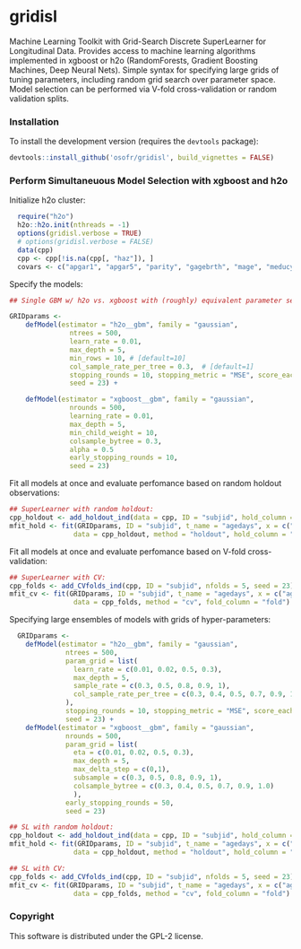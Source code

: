 gridisl
==========
<!-- 
[![CRAN_Status_Badge](http://www.r-pkg.org/badges/version/gridisl)](http://cran.r-project.org/package=gridisl)
[![](http://cranlogs.r-pkg.org/badges/gridisl)](http://cran.rstudio.com/web/packages/gridisl/index.html)
[![Travis-CI Build Status](https://travis-ci.org/osofr/gridisl.svg?branch=master)](https://travis-ci.org/osofr/gridisl)
[![Coverage Status](https://coveralls.io/repos/osofr/gridisl/badge.svg?branch=master&service=github)](https://coveralls.io/github/osofr/gridisl?branch=master)
 -->

Machine Learning Toolkit with Grid-Search Discrete SuperLearner for Longitudinal Data. Provides access to machine learning algorithms implemented in xgboost or h2o (RandomForests, Gradient Boosting Machines, Deep Neural Nets). Simple syntax for specifying large grids of tuning parameters, including random grid search over parameter space. Model selection can be performed via V-fold cross-validation or random validation splits.

### Installation

<!-- To install the CRAN release version of `gridisl`: 

```R
install.packages('gridisl')
```
 -->

To install the development version (requires the `devtools` package):

```R
devtools::install_github('osofr/gridisl', build_vignettes = FALSE)
```


### Perform Simultaneuous Model Selection with xgboost and h2o 

Initialize h2o cluster:

```R
  require("h2o")
  h2o::h2o.init(nthreads = -1)
  options(gridisl.verbose = TRUE)
  # options(gridisl.verbose = FALSE)
  data(cpp)
  cpp <- cpp[!is.na(cpp[, "haz"]), ]
  covars <- c("apgar1", "apgar5", "parity", "gagebrth", "mage", "meducyrs", "sexn")
```

Specify the models:

```R
## Single GBM w/ h2o vs. xgboost with (roughly) equivalent parameter settings as evaluated by holdout MSE & CV-MSE

GRIDparams <- 
    defModel(estimator = "h2o__gbm", family = "gaussian",
               ntrees = 500,
               learn_rate = 0.01,
               max_depth = 5,
               min_rows = 10, # [default=10]
               col_sample_rate_per_tree = 0.3,  # [default=1]
               stopping_rounds = 10, stopping_metric = "MSE", score_each_iteration = TRUE, score_tree_interval = 1,
               seed = 23) +

    defModel(estimator = "xgboost__gbm", family = "gaussian",
               nrounds = 500,
               learning_rate = 0.01, 
               max_depth = 5,
               min_child_weight = 10,
               colsample_bytree = 0.3,
               alpha = 0.5
               early_stopping_rounds = 10,
               seed = 23)
```

Fit all models at once and evaluate perfomance based on random holdout observations: 

```R
## SuperLearner with random holdout:
cpp_holdout <- add_holdout_ind(data = cpp, ID = "subjid", hold_column = "hold", random = TRUE, seed = 12345)
mfit_hold <- fit(GRIDparams, ID = "subjid", t_name = "agedays", x = c("agedays", covars), y = "haz",
                data = cpp_holdout, method = "holdout", hold_column = "hold")
```

Fit all models at once and evaluate perfomance based on V-fold cross-validation:

```R
## SuperLearner with CV:
cpp_folds <- add_CVfolds_ind(cpp, ID = "subjid", nfolds = 5, seed = 23)
mfit_cv <- fit(GRIDparams, ID = "subjid", t_name = "agedays", x = c("agedays", covars), y = "haz",
                data = cpp_folds, method = "cv", fold_column = "fold")

```

Specifying large ensembles of models with grids of hyper-parameters:

```R
  GRIDparams <- 
    defModel(estimator = "h2o__gbm", family = "gaussian",
              ntrees = 500,
              param_grid = list(
                learn_rate = c(0.01, 0.02, 0.5, 0.3),
                max_depth = 5,
                sample_rate = c(0.3, 0.5, 0.8, 0.9, 1),
                col_sample_rate_per_tree = c(0.3, 0.4, 0.5, 0.7, 0.9, 1.0)
              ),
              stopping_rounds = 10, stopping_metric = "MSE", score_each_iteration = TRUE, score_tree_interval = 1,
              seed = 23) +
    defModel(estimator = "xgboost__gbm", family = "gaussian",
              nrounds = 500,
              param_grid = list(
                eta = c(0.01, 0.02, 0.5, 0.3),
                max_depth = 5,
                max_delta_step = c(0,1),
                subsample = c(0.3, 0.5, 0.8, 0.9, 1),
                colsample_bytree = c(0.3, 0.4, 0.5, 0.7, 0.9, 1.0)
                ),
              early_stopping_rounds = 50,
              seed = 23)
```


```R
## SL with random holdout:
cpp_holdout <- add_holdout_ind(data = cpp, ID = "subjid", hold_column = "hold", random = TRUE, seed = 12345)
mfit_hold <- fit(GRIDparams, ID = "subjid", t_name = "agedays", x = c("agedays", covars), y = "haz",
                data = cpp_holdout, method = "holdout", hold_column = "hold")
```

```R
## SL with CV:
cpp_folds <- add_CVfolds_ind(cpp, ID = "subjid", nfolds = 5, seed = 23)
mfit_cv <- fit(GRIDparams, ID = "subjid", t_name = "agedays", x = c("agedays", covars), y = "haz",
                data = cpp_folds, method = "cv", fold_column = "fold")
```

### Copyright
This software is distributed under the GPL-2 license.
